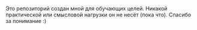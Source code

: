 Это репозиторий создан мной для обучающих целей. Никакой практической или смысловой нагрузки он не несёт (пока что).
Спасибо за понимание :)
